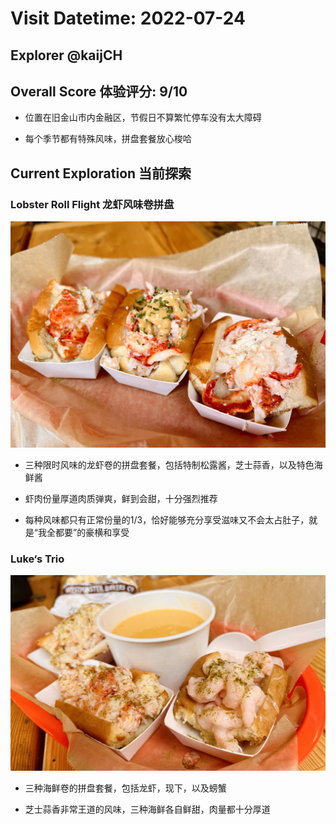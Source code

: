# Visit Datetime: 2022-07-24

## Explorer @kaijCH

## Overall Score 体验评分: 9/10

- 位置在旧金山市内金融区，节假日不算繁忙停车没有太大障碍

- 每个季节都有特殊风味，拼盘套餐放心梭哈

## Current Exploration 当前探索

### Lobster Roll Flight 龙虾风味卷拼盘

![Lobster Roll Flight](Pix2022Sep18th/lobster_roll_flight.jpeg)

- 三种限时风味的龙虾卷的拼盘套餐，包括特制松露酱，芝士蒜香，以及特色海鲜酱

- 虾肉份量厚道肉质弹爽，鲜到会甜，十分强烈推荐

- 每种风味都只有正常份量的1/3，恰好能够充分享受滋味又不会太占肚子，就是“我全都要”的豪横和享受

### Luke‘s Trio

![Luke's Trio](Pix2022Sep18th/lukes_trio.jpeg)

- 三种海鲜卷的拼盘套餐，包括龙虾，现下，以及螃蟹

- 芝士蒜香非常王道的风味，三种海鲜各自鲜甜，肉量都十分厚道
